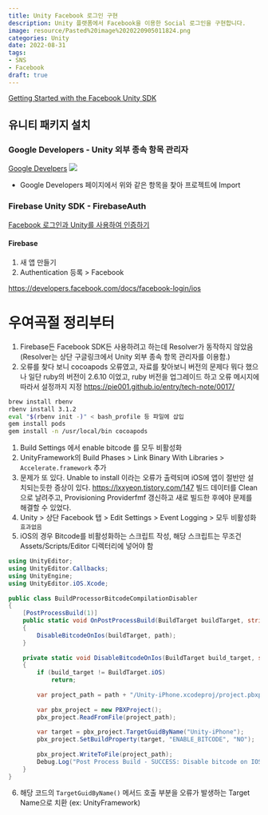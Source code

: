 ```yaml
---
title: Unity Facebook 로그인 구현
description: Unity 플랫폼에서 Facebook을 이용한 Social 로그인을 구현합니다.
image: resource/Pasted%20image%2020220905011824.png
categories: Unity 
date: 2022-08-31
tags:
- SNS
- Facebook
draft: true
---
```


[Getting Started with the Facebook Unity SDK]([https://developers.facebook.com/docs/unity/gettingstarted](https://developers.facebook.com/docs/unity/gettingstarted))

## 유니티 패키지 설치

### Google Developers - Unity 외부 종속 항목 관리자

[Google Develpers](https://developers.google.com/unity/packages#tools)
![](resource/google%20dev.png)

- Google Developers 페이지에서 위와 같은 항목을 찾아 프로젝트에 Import

### Firebase Unity SDK - FirebaseAuth

[Facebook 로그인과 Unity를 사용하여 인증하기](https://firebase.google.com/docs/auth/unity/facebook-login?hl=ko)

#### Firebase

1. 새 앱 만들기
2. Authentication 등록 > Facebook

https://developers.facebook.com/docs/facebook-login/ios

# 우여곡절 정리부터

1. Firebase든 Facebook SDK든 사용하려고 하는데 Resolver가 동작하지
   않았음(Resolver는 상단 구글링크에서 Unity 외부 종속 항목 관리자를 이용함.)
2. 오류를 찾다 보니 cocoapods 오류였고, 자료를 찾아보니 버전의 문제다 뭐다
   했으나 일단 ruby의 버전이 2.6.10 이었고, ruby 버전을 업그레이드 하고 오류
   메시지에 따라서 설정까지 지정 https://pie001.github.io/entry/tech-note/0017/

```bash
brew install rbenv
rbenv install 3.1.2
eval "$(rbenv init -)" < bash_profile 등 파일에 삽입
gem install pods
gem install -n /usr/local/bin cocoapods
```

1. Build Settings 에서 enable bitcode 를 모두 비활성화
2. UnityFramework의 Build Phases > Link Binary With Libraries >
   `Accelerate.framework` 추가
3. 문제가 또 있다. Unable to install 이라는 오류가 출력되며 iOS에 앱이 절반만
   설치되는듯한 증상이 있다. https://lxxyeon.tistory.com/147 빌드 데이터를
   Clean으로 날려주고, Provisioning Providerfmf 갱신하고 새로 빌드한 후에야
   문제를 해결할 수 있었다.
4. Unity > 상단 Facebook 탭 > Edit Settings > Event Logging > 모두 비활성화
   `효과없음`
5. iOS의 경우 Bitcode를 비활성화하는 스크립트 작성, 해당 스크립트는 무조건
   Assets/Scripts/Editor 디렉터리에 넣어야 함

```csharp
using UnityEditor;  
using UnityEditor.Callbacks;  
using UnityEngine;  
using UnityEditor.iOS.Xcode;  
  
public class BuildProcessorBitcodeCompilationDisabler  
{  
    [PostProcessBuild(1)]  
    public static void OnPostProcessBuild(BuildTarget buildTarget, string path)  
    {  
        DisableBitcodeOnIos(buildTarget, path);  
    }  
  
    private static void DisableBitcodeOnIos(BuildTarget build_target, string path)  
    {  
        if (build_target != BuildTarget.iOS)  
            return;  
  
        var project_path = path + "/Unity-iPhone.xcodeproj/project.pbxproj";  
  
        var pbx_project = new PBXProject();  
        pbx_project.ReadFromFile(project_path);  
  
        var target = pbx_project.TargetGuidByName("Unity-iPhone");  
        pbx_project.SetBuildProperty(target, "ENABLE_BITCODE", "NO");  
  
        pbx_project.WriteToFile(project_path);  
        Debug.Log("Post Process Build - SUCCESS: Disable bitcode on IOS\n" + "Bitcode setting in Xcode project is updated.");  
    }  
}
```

6. 해당 코드의 `TargetGuidByName()` 메서드 호출 부분을 오류가 발생하는 Target
   Name으로 치환 (ex: UnityFramework)
